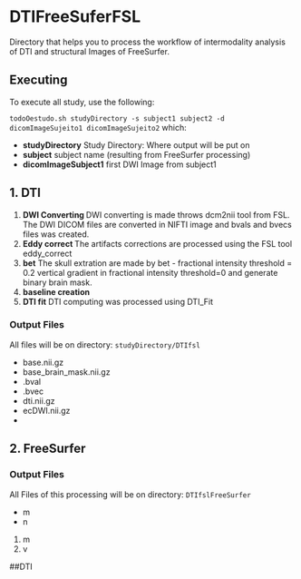 # DTIFreeSuferFSL

Directory that helps you to process the workflow of intermodality analysis of DTI and structural Images of FreeSurfer.

## Executing
To execute all study, use the following:

`todoOestudo.sh studyDirectory -s subject1 subject2 -d dicomImageSujeito1 dicomImageSujeito2` 
which:
* <b>studyDirectory</b> Study Directory: Where output will be put on
* <b>subject<n></b> subject name (resulting from FreeSurfer processing) 
* <b>dicomImageSubject1<n></b> first DWI Image from subject1

## 1. DTI
1. <b> DWI Converting </b> DWI converting is made throws dcm2nii tool from FSL. The DWI DICOM files are converted in NIFTI image and bvals and bvecs files was created.
2. <b>Eddy correct </b> The artifacts corrections are processed using the FSL tool eddy_correct
3. <b>bet</b> The skull extration are made by bet - fractional intensity threshold = 0.2 vertical gradient in fractional intensity threshold=0  and generate binary brain mask.
4. <b> baseline creation </b>
5. <b> DTI fit</b> DTI computing was processed using DTI_Fit 

### Output Files
All files will be on directory: `studyDirectory/DTIfsl`
* <subject>base.nii.gz
* <subject>base_brain_mask.nii.gz
* <subject>.bval
* <subject>.bvec
* <subject>dti.nii.gz
* <subject>ecDWI.nii.gz
* 
## 2. FreeSurfer


### Output Files
All Files of this processing will be on directory: `DTIfslFreeSurfer`







* m
* n

1. m
2. v

##DTI
